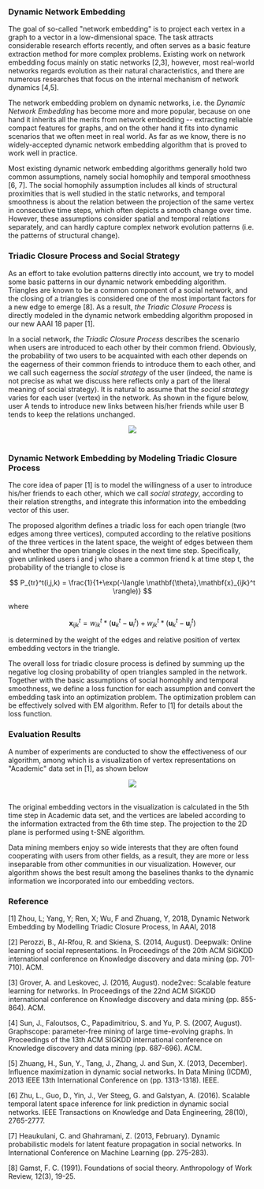 

### Dynamic Network Embedding

The goal of so-called "network embedding" is to project each vertex in a graph to a vector in a low-dimensional space. The task attracts considerable research efforts recently, and often serves as a basic feature extraction method for more complex problems. Existing work on network embedding focus mainly on static networks [2,3], however, most real-world networks regards evolution as their natural characteristics, and there are numerous researches that focus on the internal mechanism of network dynamics [4,5].

The network embedding problem on dynamic networks, i.e. the *Dynamic Network Embedding* has become more and more popular, because on one hand it inherits all the merits from network embedding -- extracting reliable compact features for graphs, and on the other hand it fits into dynamic scenarios that we often meet in real world. As far as we know, there is no widely-accepted dynamic network embedding algorithm that is proved to work well in practice.

Most existing dynamic network embedding algorithms generally hold two common assumptions, namely social homophily and temporal smoothness [6, 7]. The social homophily assumption includes all kinds of structural proximities that is well studied in the static networks, and temporal smoothness is about the relation between the projection of the same vertex in consecutive time steps, which often depicts a smooth change over time. However, these assumptions consider spatial and temporal relations separately, and can hardly capture complex network evolution patterns (i.e. the patterns of structural change).

### Triadic Closure Process and Social Strategy

As an effort to take evolution patterns directly into account, we try to model some basic patterns in our dynamic network embedding algorithm. Triangles are known to be a common component of a social network, and the closing of a triangles is considered one of the most important factors for a new edge to emerge [8]. As a result, *the Triadic Closure Process* is directly modeled in the dynamic network embedding algorithm proposed in our new AAAI 18 paper [1].

In a social network, *the Triadic Closure Process* describes the scenario when users are introduced to each other by their common friend. Obviously, the probability of two users to be acquainted with each other depends on the eagerness of their common friends to introduce them to each other, and we call such eagerness the *social strategy* of the user (indeed, the name is not precise as what we discuss here reflects only a part of the literal meaning of social strategy). It is natural to assume that the *social strategy* varies for each user (vertex) in the network. As shown in the figure below, user A tends to introduce new links between his/her friends while user B tends to keep the relations unchanged. 

<div align="center">
    <img src="https://raw.githubusercontent.com/luckiezhou/DynamicTriad/master/docs/motiv.png"><br><br>
</div>

### Dynamic Network Embedding by Modeling Triadic Closure Process

The core idea of paper [1] is to model the willingness of a user to introduce his/her friends to each other, which we call *social strategy*, according to their relation strengths, and integrate this information into the embedding vector of this user. 

The proposed algorithm defines a triadic loss for each open triangle (two edges among three vertices),  computed according to the relative positions of the three vertices in the latent space, the weight of edges between them and whether the open triangle closes in the next time step. Specifically, given unlinked users i and j who share a common friend k at time step t, the probability of the triangle to close is

$$ P_{tr}^t(i,j,k) = \frac{1}{1+\exp(-\langle \mathbf{\theta},\mathbf{x}_{ijk}^t \rangle)} $$

where

$$ \mathbf{x}_{ijk}^t = w_{ik}^t * (\mathbf{u}_k^t - \mathbf{u}_i^t) + w_{jk}^t * (\mathbf{u}_k^t - \mathbf{u}_j^t) $$

is determined by the weight of the edges and relative position of vertex embedding vectors in the triangle.  


The overall loss for triadic closure process is defined by summing up the negative log closing probability of open triangles sampled in the network. Together with the basic assumptions of social homophily and temporal smoothness, we define a loss function for each assumption and convert the embedding task into an optimization problem. The optimization problem can be effectively solved with EM algorithm. Refer to [1] for details about the loss function.

### Evaluation Results

A number of experiments are conducted to show the effectiveness of our algorithm, among which is a visualization of vertex representations on "Academic" data set in [1], as shown below

<div align="center">
    <img src="https://raw.githubusercontent.com/luckiezhou/DynamicTriad/master/docs/vis.png"><br><br>
</div>

The original embedding vectors in the visualization is calculated in the 5th time step in Academic data set, and the vertices are labeled according to the information extracted from the 6th time step. The projection to the 2D plane is performed using t-SNE algorithm.

Data mining members enjoy so wide interests that they are often found cooperating with users from other fields, as a result, they are more or less inseparable from other communities in our visualization. However, our algorithm shows the best result among the baselines thanks to the dynamic information we incorporated into our embedding vectors.

### Reference

[1] Zhou, L; Yang, Y; Ren, X; Wu, F and Zhuang, Y, 2018, Dynamic Network Embedding by Modelling Triadic Closure Process, In AAAI, 2018 

[2] Perozzi, B., Al-Rfou, R. and Skiena, S. (2014, August). Deepwalk: Online learning of social representations. In Proceedings of the 20th ACM SIGKDD international conference on Knowledge discovery and data mining (pp. 701-710). ACM.

[3] Grover, A. and Leskovec, J. (2016, August). node2vec: Scalable feature learning for networks. In Proceedings of the 22nd ACM SIGKDD international conference on Knowledge discovery and data mining (pp. 855-864). ACM.

[4] Sun, J., Faloutsos, C., Papadimitriou, S. and Yu, P. S. (2007, August). Graphscope: parameter-free mining of large time-evolving graphs. In Proceedings of the 13th ACM SIGKDD international conference on Knowledge discovery and data mining (pp. 687-696). ACM.

[5] Zhuang, H., Sun, Y., Tang, J., Zhang, J. and Sun, X. (2013, December). Influence maximization in dynamic social networks. In Data Mining (ICDM), 2013 IEEE 13th International Conference on (pp. 1313-1318). IEEE.

[6] Zhu, L., Guo, D., Yin, J., Ver Steeg, G. and Galstyan, A. (2016). Scalable temporal latent space inference for link prediction in dynamic social networks. IEEE Transactions on Knowledge and Data Engineering, 28(10), 2765-2777.

[7] Heaukulani, C. and Ghahramani, Z. (2013, February). Dynamic probabilistic models for latent feature propagation in social networks. In International Conference on Machine Learning (pp. 275-283).

[8] Gamst, F. C. (1991). Foundations of social theory. Anthropology of Work Review, 12(3), 19-25.
